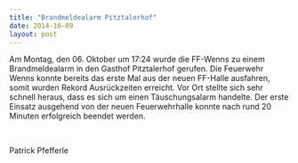 ```yaml
---
title: "Brandmeldealarm Pitztalerhof"
date: 2014-10-09
layout: post
---
```


Am Montag, den 06. Oktober um 17:24 wurde die FF-Wenns zu einem Brandmeldealarm in den Gasthof Pitztalerhof gerufen. Die Feuerwehr Wenns konnte bereits das erste Mal aus der neuen FF-Halle ausfahren, somit wurden Rekord Ausrückzeiten erreicht. Vor Ort stellte sich sehr schnell heraus, dass es sich um einen Täuschungsalarm handelte. Der erste Einsatz ausgehend von der neuen Feuerwehrhalle konnte nach rund 20 Minuten erfolgreich beendet werden.

 

Patrick Pfefferle